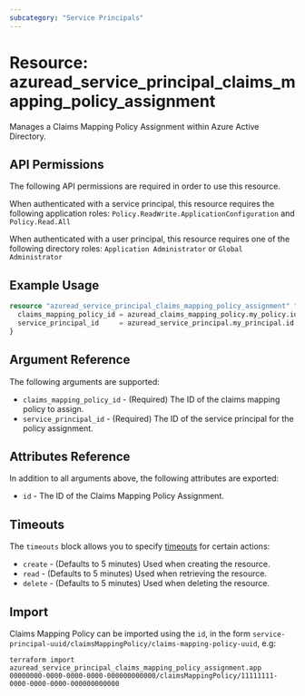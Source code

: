 ```yaml
---
subcategory: "Service Principals"
---
```


# Resource: azuread_service_principal_claims_mapping_policy_assignment

Manages a Claims Mapping Policy Assignment within Azure Active Directory.

## API Permissions

The following API permissions are required in order to use this resource.

When authenticated with a service principal, this resource requires the following application roles: `Policy.ReadWrite.ApplicationConfiguration` and `Policy.Read.All`

When authenticated with a user principal, this resource requires one of the following directory roles: `Application Administrator` or `Global Administrator`

## Example Usage

```terraform
resource "azuread_service_principal_claims_mapping_policy_assignment" "app" {
  claims_mapping_policy_id = azuread_claims_mapping_policy.my_policy.id
  service_principal_id     = azuread_service_principal.my_principal.id
}
```

## Argument Reference

The following arguments are supported:

* `claims_mapping_policy_id` - (Required) The ID of the claims mapping policy to assign.
* `service_principal_id` - (Required) The ID of the service principal for the policy assignment.

## Attributes Reference

In addition to all arguments above, the following attributes are exported:

* `id` - The ID of the Claims Mapping Policy Assignment.

## Timeouts

The `timeouts` block allows you to specify [timeouts](https://www.terraform.io/language/resources/syntax#operation-timeouts) for certain actions:

* `create` - (Defaults to 5 minutes) Used when creating the resource.
* `read` - (Defaults to 5 minutes) Used when retrieving the resource.
* `delete` - (Defaults to 5 minutes) Used when deleting the resource.

## Import

Claims Mapping Policy can be imported using the `id`, in the form `service-principal-uuid/claimsMappingPolicy/claims-mapping-policy-uuid`, e.g:

```shell
terraform import azuread_service_principal_claims_mapping_policy_assignment.app 00000000-0000-0000-0000-000000000000/claimsMappingPolicy/11111111-0000-0000-0000-000000000000
```
